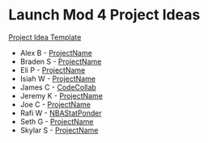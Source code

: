 # Launch Mod 4 Project Ideas
[Project Idea Template](./Mod4ProjectIdeaTemplate.md)

* Alex B - [ProjectName]()
* Braden S - [ProjectName]()
* Eli P - [ProjectName]()
* Isiah W - [ProjectName]() 
* James C - [CodeCollab](./Mod4ProjectIdeaJames.md) 
* Jeremy K - [ProjectName]() 
* Joe C - [ProjectName]() 
* Rafi W - [NBAStatPonder](./Mod4ProjectIdeaRafi.md) 
* Seth G - [ProjectName]() 
* Skylar S - [ProjectName]() 
